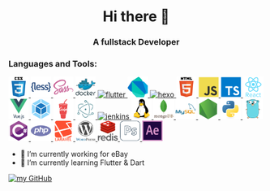 <h1 align="center">Hi there 👋</h1>
<h3 align="center">A fullstack Developer</h3>

<h3 align=left>Languages and Tools:</h3><p align=left><a href=https://www.w3schools.com/css/ target=_blank><img alt=css3 height=40 src=https://raw.githubusercontent.com/devicons/devicon/master/icons/css3/css3-original-wordmark.svg width=40> </a><a href=https://lesscss.org/ target=_blank><img alt=less height=40 src=https://raw.githubusercontent.com/devicons/devicon/master/icons/less/less-plain-wordmark.svg width=40> </a><a href=https://sass-lang.com/ target=_blank><img alt=sass height=40 src=https://raw.githubusercontent.com/devicons/devicon/master/icons/sass/sass-original.svg width=40> </a><a href=https://www.docker.com/ target=_blank><img alt=docker height=40 src=https://raw.githubusercontent.com/devicons/devicon/master/icons/docker/docker-original-wordmark.svg width=40> </a><a href=https://flutter.dev target=_blank><img alt=flutter height=40 src=https://www.vectorlogo.zone/logos/flutterio/flutterio-icon.svg width=40> </a><a href=https://dart.dev/ target=_blank><img alt=dart height=40 src=https://raw.githubusercontent.com/devicons/devicon/master/icons/dart/dart-original.svg width=40> </a><a href=hexo.io/ target=_blank><img alt=hexo height=40 src=https://www.vectorlogo.zone/logos/hexoio/hexoio-icon.svg width=40> </a><a href=https://www.w3.org/html/ target=_blank><img alt=html5 height=40 src=https://raw.githubusercontent.com/devicons/devicon/master/icons/html5/html5-original-wordmark.svg width=40> </a><a href=https://developer.mozilla.org/en-US/docs/Web/JavaScript target=_blank><img alt=javascript height=40 src=https://raw.githubusercontent.com/devicons/devicon/master/icons/javascript/javascript-original.svg width=40> </a><a href=https://www.typescriptlang.org/ target=_blank><img alt=typescript height=40 src=https://github.com/devicons/devicon/blob/master/icons/typescript/typescript-original.svg width=40> </a><a href=https://reactjs.org/ target=_blank><img alt=react height=40 src=https://raw.githubusercontent.com/devicons/devicon/master/icons/react/react-original-wordmark.svg width=40> </a><a href=https://vuejs.org/ target=_blank><img alt=vuejs height=40 src=https://raw.githubusercontent.com/devicons/devicon/master/icons/vuejs/vuejs-original-wordmark.svg width=40> </a><a href=https://webpack.js.org target=_blank><img alt=webpack height=40 src=https://github.com/devicons/devicon/blob/master/icons/webpack/webpack-original.svg width=40> </a><a href=https://gulpjs.com/ target=_blank><img alt=gulp height=40 src=https://github.com/devicons/devicon/blob/master/icons/gulp/gulp-plain.svg width=40> </a><a href=https://www.electronjs.org/ target=_blank><img alt=electron height=40 src=https://github.com/devicons/devicon/blob/master/icons/electron/electron-original.svg width=40> </a><a href=https://www.jenkins.io target=_blank><img alt=jenkins height=40 src=https://www.vectorlogo.zone/logos/jenkins/jenkins-icon.svg width=40> </a><a href=https://www.linux.org/ target=_blank><img alt=linux height=40 src=https://raw.githubusercontent.com/devicons/devicon/master/icons/linux/linux-original.svg width=40> </a><a href=https://www.mongodb.com/ target=_blank><img alt=mongodb height=40 src=https://raw.githubusercontent.com/devicons/devicon/master/icons/mongodb/mongodb-original-wordmark.svg width=40> </a><a href=https://www.mysql.com/ target=_blank><img alt=mysql height=40 src=https://raw.githubusercontent.com/devicons/devicon/master/icons/mysql/mysql-original-wordmark.svg width=40> </a><a href=https://nodejs.org target=_blank><img alt=nodejs height=40 src=https://raw.githubusercontent.com/devicons/devicon/master/icons/nodejs/nodejs-original.svg width=40> </a><a href=https://www.python.org target=_blank><img alt=python height=40 src=https://raw.githubusercontent.com/devicons/devicon/master/icons/python/python-original.svg width=40> </a><a href=https://golang.org target=_blank><img alt=go height=40 src=https://raw.githubusercontent.com/devicons/devicon/master/icons/go/go-original.svg width=40> </a><a href=https://docs.microsoft.com/en-us/dotnet/csharp/ target=_blank><img alt=c# height=40 src=https://raw.githubusercontent.com/devicons/devicon/master/icons/csharp/csharp-original.svg width=40> </a><a href=https://www.php.net/ target=_blank><img alt=php height=40 src=https://github.com/devicons/devicon/blob/master/icons/php/php-plain.svg width=40> </a><a href=https://laravel.com/ target=_blank><img alt=laravel height=40 src=https://github.com/devicons/devicon/blob/master/icons/laravel/laravel-plain-wordmark.svg width=40> </a><a href=https://wordpress.com/ target=_blank><img alt=wordpress height=40 src=https://github.com/devicons/devicon/blob/master/icons/wordpress/wordpress-original.svg width=40> </a><a href=https://redis.io/ target=_blank><img alt=redis height=40 src=https://github.com/devicons/devicon/blob/master/icons/redis/redis-original-wordmark.svg width=40> </a><a href=https://www.adobe.com/products/photoshop.html target=_blank><img alt=ps height=40 src=https://github.com/devicons/devicon/blob/master/icons/photoshop/photoshop-line.svg width=40> </a><a href=https://www.adobe.com/products/aftereffects.html target=_blank><img alt=ae height=40 src=https://github.com/devicons/devicon/blob/master/icons/aftereffects/aftereffects-original.svg width=40></a>


- 🔭 I’m currently working for eBay
- 🌱 I’m currently learning Flutter & Dart

[![my GitHub](https://github-readme-stats.vercel.app/api?username=Hojondo&amp;show_icons=true)]()


<!--
**Hojondo/Hojondo** is a ✨ _special_ ✨ repository because its `README.md` (this file) appears on your GitHub profile.

Here are some ideas to get you started:

- 🔭 I’m currently working on ...
- 🌱 I’m currently learning ...
- 👯 I’m looking to collaborate on ...
- 🤔 I’m looking for help with ...
- 💬 Ask me about ...
- 📫 How to reach me: ...
- 😄 Pronouns: ...
- ⚡ Fun fact: ...
-->
